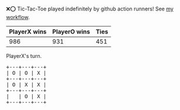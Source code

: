 :x::o: Tic-Tac-Toe played indefinitely by github action runners! See [my workflow](.github/workflows/play.yaml).

|PlayerX wins|PlayerO wins|Ties|
|-|-|-|
|986|931|451|

PlayerX's turn.

<pre>
+---+---+---+
| O | O | X |
+---+---+---+
| O | X | X |
+---+---+---+
|   | O | X |
+---+---+---+
</pre>